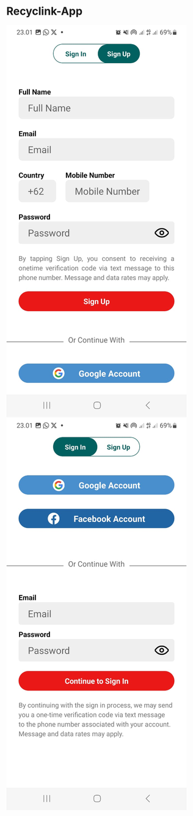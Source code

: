 # Recyclink-App

![ScreenShoot](/Recyclink-Frontend/assets/Image/SS1.jpg)
![ScreenShoot](/Recyclink-Frontend/assets/Image/SS2.jpg)

